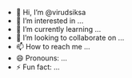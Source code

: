 - 👋 Hi, I’m @virudsiksa
- 👀 I’m interested in ...
- 🌱 I’m currently learning ...
- 💞️ I’m looking to collaborate on ...
- 📫 How to reach me ...
- 😄 Pronouns: ...
- ⚡ Fun fact: ...

<!---
virudsiksa/virudsiksa is a ✨ special ✨ repository because its `README.md` (this file) appears on your GitHub profile.
You can click the Preview link to take a look at your changes.
--->
